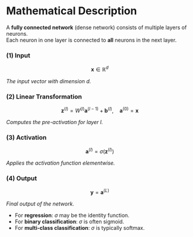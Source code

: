 # Mathematical Description

A **fully connected network** (dense network) consists of multiple layers of neurons.  
Each neuron in one layer is connected to **all** neurons in the next layer.



### (1) Input

$$
\mathbf{x} \in \mathbb{R}^{d}
$$

*The input vector with dimension $d$.*



### (2) Linear Transformation

$$
\mathbf{z}^{(l)} = W^{(l)} \mathbf{a}^{(l-1)} + \mathbf{b}^{(l)}, 
\quad \mathbf{a}^{(0)} = \mathbf{x}
$$

*Computes the pre-activation for layer $l$.*



### (3) Activation

$$
\mathbf{a}^{(l)} = \sigma(\mathbf{z}^{(l)})
$$

*Applies the activation function elementwise.*



### (4) Output

$$
\mathbf{y} = \mathbf{a}^{(L)}
$$

*Final output of the network.*  

- For **regression**: $\sigma$ may be the identity function.  
- For **binary classification**: $\sigma$ is often sigmoid.  
- For **multi-class classification**: $\sigma$ is typically softmax.  

